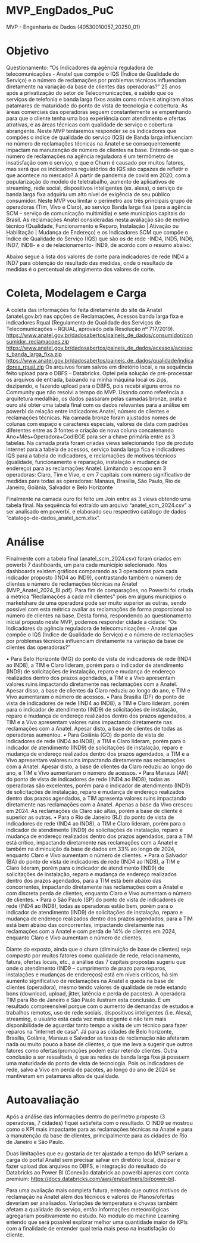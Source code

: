 # MVP_EngDados_PuC
MVP - Engenharia de Dados (40530010057_20250_01)


# Objetivo

Questionamento: “Os Indicadores da agência reguladora de telecomunicações - Anatel que compõe o IQS (Índice de Qualidade do Serviço) e o número de reclamações por problemas técnicos influenciam diretamente na variação da base de clientes das operadoras?”
25 anos após a privatização do setor de Telecomunicações, é sabido que os serviços de telefonia e banda larga fixos assim como móveis atingiram altos patamares de maturidade do ponto de vista de tecnologia e cobertura. As áreas comerciais das operadoras seguem constantemente se empenhando para que o cliente tenha uma boa experiência com atendimento e ofertas atrativas, e as áreas técnicas com qualidade de serviço e cobertura abrangente.
Neste MVP tentaremos responder se os indicadores que compões o índice de qualidade do serviço (IQS) de Banda larga influenciam no número de reclamações técnicas na Anatel e se consequentemente impactam na manutenção de número de clientes na base.
Entende-se que o número de reclamações na agência reguladora é um termômetro de insatisfação com o serviço, e que o Churn é causado por muitos fatores, mas será que os indicadores regulatórios do IQS são capazes de refletir o que acontece no mercado? 
A partir de pandemia de covid em 2020, com a popularização do modelo de teletrabalho, aumento de  aplicativos de streaming, rede social, dispositivos inteligentes (ex. alexa), o serviço de banda larga fixa adquiriu um alto nível de exigência de seu público consumidor.
Neste MVP vou limitar o perímetro aos três principais grupo de operadoras (Tim, Vivo e Claro), ao serviço Banda larga fixa (para a agência SCM – serviço de comunicação multimídia) e sete municípios capitais do Brasil. 
As reclamações Anatel consideradas nesta avaliação são de motivo técnico (Qualidade, Funcionamento e Reparo, Instalação | Ativação ou Habilitação | Mudança de Endereço) e os Indicadores SCM que compõe o Índice de Qualidade do Serviço (IQS) que são os de rede -IND4, IND5, IND6, IND7, IND8- e o de relacionamento- IND9, de acordo com o resumo abaixo:

Abaixo segue a lista dos valores de corte para indicadores de rede IND4  a IND7 para obtenção do resultado das medidas, onde o resultado de medidas é o percentual de atingimento dos valores de corte.
 


 


# Coleta, Modelagem e Carga

A coleta das informações foi feita diretamente do site da Anatel (anatel.gov.br) nas opções de Reclamações, Acessos banda larga fixa e indicadores Rqual (Regulamento de Qualidade dos Serviços de Telecomunicações – RQUAL, aprovado pela Resolução nº 717/2019).
https://www.anatel.gov.br/dadosabertos/paineis_de_dados/consumidor/consumidor_reclamacoes.zip
https://www.anatel.gov.br/dadosabertos/paineis_de_dados/acessos/acessos_banda_larga_fixa.zip
https://www.anatel.gov.br/dadosabertos/paineis_de_dados/qualidade/indicadores_rqual.zip
Os arquivos foram salvos em diretório local, e na sequência feito upload para o DBFS – Databricks.
Optei pela solução de pré-processar os arquivos de entrada, baixando na minha máquina local os zips, dezipando, e fazendo upload para o DBFS, pois recebi alguns erros no Community que não resolvi a tempo do MVP. 
Usando como referência a arquitetura medalhão, os dados passaram pelas camadas bronze, prata e ouro até obter uma tabela final com os dados relevantes para a análise em powerbi da relação entre indicadores Anatel, número de clientes e reclamações técnicas.
Na camada bronze foram ajustados nomes de colunas com espaço e caracteres especiais, valores de data com padrões diferentes entre as 3 fontes e criação de nova coluna concatenando Ano+Mês+Operadora+CodIBGE para ser a chave primária entre as 3 tabelas.
Na camada prata foram criadas views selecionando tipo de produto internet para a tabela de acessos, serviço banda larga fica e indicadores IQS para a tabela de indicadores, e reclamações de motivos técnicos (qualidade, funcionamento e reparação, instalação e mudança de endereço) para as reclamações Anatel. Limitando o escopo em 3 operadoras: Claro, Tim e Vivo, e em 7 capitais com número significativo de medidas para todas as operadoras: Manaus, Brasília, São Paulo, Rio de Janeiro, Goiânia, Salvador e Belo Horizonte 
 

Finalmente na camada ouro foi feito um Join entre as 3 views obtendo uma tabela final.
Na sequência foi extraído um arquivo “anatel_scm_2024.csv” a ser analisado em powerbi, e elaborado seu respectivo catálogo de dados “catalogo-de-dados_anatel_scm.xlsx”.


# Análise

Finalmente com a tabela final (anatel_scm_2024.csv) foram criados em powerbi 7 dashboards, um para cada município selecionado.
Nos dashboards existem gráficos comparando as 3 operadoras para cada indicador proposto (IND4 ao IND9), contrastando também o número de clientes e número de reclamações técnicas na Anatel (MVP_Anatel_2024_BI.pdf). 
Para fim de comparações, no Powerbi foi criada a métrica “Reclamações a cada mil clientes” pois em alguns municípios o marketshare de uma operadora pode ser muito superior as outras, sendo possível com esta métrica avaliar as reclamações de forma proporcional ao número de clientes na base.
Desta forma, respondendo ao questionamento inicial proposto neste MVP, podemos responder cidade a cidade: “Os Indicadores da agência reguladora de telecomunicações - Anatel que compõe o IQS (Índice de Qualidade do Serviço) e o número de reclamações por problemas técnicos influenciam diretamente na variação da base de clientes das operadoras?”

•	Para Belo Horizonte (MG) do ponto de vista de indicadores de rede (IND4 ao IND8), a TIM e Claro lideram, porém para o indicador de atendimento (IND9) de solicitações de instalação, reparo e mudança de endereço realizados dentro dos prazos agendados, a TIM e a Vivo apresentam valores ruins impactando diretamente nas reclamações com a Anatel. Apesar disso, a base de clientes da Claro reduziu ao longo do ano, e TIM e Vivo aumentaram o número de acessos.
•	Para Brasília (DF) do ponto de vista de indicadores de rede (IND4 ao IND8), a TIM e Claro lideram, porém para o indicador de atendimento (IND9) de solicitações de instalação, reparo e mudança de endereço realizados dentro dos prazos agendados, a TIM e a Vivo apresentam valores ruins impactando diretamente nas reclamações com a Anatel. Apesar disto, a base de clientes de todas as operadoras aumentou.
•	Para Goiânia (GO) do ponto de vista de indicadores de rede (IND4 ao IND8), a TIM e Claro lideram, porém para o indicador de atendimento (IND9) de solicitações de instalação, reparo e mudança de endereço realizados dentro dos prazos agendados, a TIM e a Vivo apresentam valores ruins impactando diretamente nas reclamações com a Anatel. Apesar disto, a base de clientes da Claro reduziu ao longo do ano, e TIM e Vivo aumentaram o número de acessos.
•	Para Manaus (AM) do ponto de vista de indicadores de rede (IND4 ao IND8), todas as operadoras são excelentes, porém para o indicador de atendimento (IND9) de solicitações de instalação, reparo e mudança de endereço realizados dentro dos prazos agendados, a TIM apresenta valores ruins impactando diretamente nas reclamações com a Anatel. Apenas a base da Vivo cresceu em 2024. As reclamações da Claro são altas, porém a base de cliente é superior as outras.
•	Para o Rio de Janeiro (RJ) do ponto de vista de indicadores de rede (IND4 ao IND8), a TIM e Claro lideram, porém para o indicador de atendimento (IND9) de solicitações de instalação, reparo e mudança de endereço realizados dentro dos prazos agendados, para a TIM está crítico, impactando diretamente nas reclamações com a Anatel e também na diminuição da base de dados em 33% ao longo de 2024, enquanto Claro e Vivo aumentam o número de clientes.
•	Para o Salvador (BA) do ponto de vista de indicadores de rede (IND4 ao IND8), a TIM e Claro lideram, porém para o indicador de atendimento (IND9) de solicitações de instalação, reparo e mudança de endereço realizados dentro dos prazos agendados, para a TIM está bem abaixo das concorrentes, impactando diretamente nas reclamações com a Anatel e com discreta perda de clientes, enquanto Claro e Vivo aumentam o número de clientes.
•	Para o São Paulo (SP) do ponto de vista de indicadores de rede (IND4 ao IND8), todas as operadoras estão bem, porém para o indicador de atendimento (IND9) de solicitações de instalação, reparo e mudança de endereço realizados dentro dos prazos agendados, para a TIM está bem abaixo das concorrentes, impactando diretamente nas reclamações com a Anatel e com perda de 14% de clientes em 2024, enquanto Claro e Vivo aumentam o número de clientes.

Diante do exposto, ainda que o churn (diminuição de base de clientes) seja composto por muitos fatores como qualidade de rede, relacionamento, fatura, ofertas locais, etc., a análise das 7 capitais propostas sugeriu que onde o atendimento (IND9 – cumprimento de prazo para reparos, instalações e mudanças de endereços) está em níveis críticos, há sim aumento significativo de reclamações na Anatel e queda na base de clientes (operadora), mesmo tendo valores de qualidade de rede estando bons (download, upload, jitter, latência e perda de pacotes). A operadora TIM para Rio de Janeiro e São Paulo ilustram esta conclusão.
É um resultado compreensível porque com o aumento de demandas de estudos e trabalhos remotos, uso de rede sociais, dispositivos inteligentes (i.e. Alexa), streaming, o usuário está cada vez mais exigente e não tem mais disponibilidade de aguardar tanto tempo a visita de um técnico para fazer reparos na “internet de casa”.
Já para as cidades de Belo horizonte, Brasília, Goiânia, Manaus e Salvador as taxas de reclamação não afetaram nada ou muito pouco a base de clientes, o que me leva a sugerir que outros fatores como ofertas/promoções podem estar retendo clientes.
Outra conclusão a ser ressaltada, é que as redes de banda larga fixa já possuem uma maturidade do ponto de vista de tecnologia. Pois os indicadores de rede, salvo a Vivo em perda de pacotes, ao longo do ano de 2024 se mantiveram em patamares altos de qualidade.


# Autoavaliação

Após a análise das informações dentro do perímetro proposto (3 operadoras, 7 cidades) fiquei satisfeita com o resultado. O IND9 se mostrou como o KPI mais impactante para as reclamações técnicas na Anatel e para a manutenção da base de clientes, principalmente para as cidades de Rio de Janeiro e São Paulo.

Duas limitações que eu gostaria de ter ajustado a tempo do MVP seriam  a carga do portal Anatel sem precisar salvar em diretório local, dezipar e fazer upload dos arquivos no DBFS, e integração do resultado do Databricks ao Power BI (Conexão databrick ao powerbi apenas com conta premium:                  https://docs.databricks.com/aws/en/partners/bi/power-bi).

Para uma avaliação mais completa futura, entendo que outros motivos de reclamação na Anatel além dos técnicos e valores de Planos/ofertas deveriam ser analisados. Variações de temperatura e chuvas também afetam a qualidade do serviço, então informações meteorológicas agregariam positivamente no estudo.
No módulo do machine Learning entendo que será possível explorar melhor uma quantidade maior de KPIs com a finalidade de entender qual teria mais peso na insatisfação do cliente.




